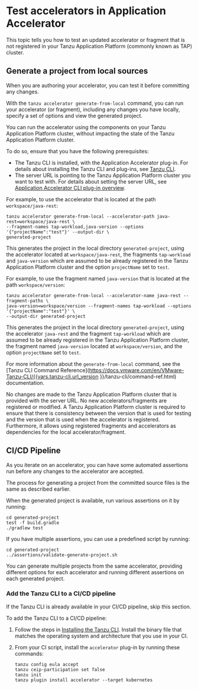 # Test accelerators in Application Accelerator

This topic tells you how to test an updated accelerator or fragment that is not registered in your
Tanzu Application Platform (commonly known as TAP) cluster.

## <a id="accel-rapid-iteration"></a> Generate a project from local sources

When you are authoring your accelerator, you can test it before committing any changes.

With the `tanzu accelerator generate-from-local` command, you can run your accelerator (or
fragment), including any changes you have locally, specify a set of options and view the
generated project.

You can run the accelerator using the components on your Tanzu Application Platform cluster,
without impacting the state of the Tanzu Application Platform cluster.

To do so, ensure that you have the following prerequisites:

- The Tanzu CLI is installed, with the Application Accelerator plug-in. For details about installing
  the Tanzu CLI and plug-ins, see [Tanzu CLI](../../cli-plugins/tanzu-cli.hbs.md).
- The server URL is pointing to the Tanzu Application Platform cluster you want to test with. For
  details about setting the server URL, see
  [Application Accelerator CLI plug-in overview](../../cli-plugins/accelerator/overview.hbs.md).

For example, to use the accelerator that is located at the path `workspace/java-rest`:

```console
tanzu accelerator generate-from-local --accelerator-path java-rest=workspace/java-rest \
--fragment-names tap-workload,java-version --options '{"projectName":"test"}' --output-dir \
generated-project
```

This generates the project in the local directory `generated-project`, using the accelerator located
at `workspace/java-rest`, the fragments `tap-workload` and `java-version` which are assumed to be
already registered in the Tanzu Application Platform cluster and the option `projectName` set to
`test`.

For example, to use the fragment named `java-version` that is located at the path `workspace/version`:

```console
tanzu accelerator generate-from-local --accelerator-name java-rest --fragment-paths \
java-version=workspace/version --fragment-names tap-workload --options '{"projectName":"test"}' \
--output-dir generated-project
```

This generates the project in the local directory `generated-project`,
using the accelerator `java-rest` and the fragment `tap-workload` which are assumed to be
already registered in the Tanzu Application Platform cluster, the fragment named `java-version`
located at `workspace/version`, and the option `projectName` set to `test`.

For more information about the `generate-from-local` command, see the
[Tanzu CLI Command Reference](https://docs.vmware.com/en/VMware-Tanzu-CLI/{{vars.tanzu-cli.url_version }}/tanzu-cli/command-ref.html)
documentation.

No changes are made to the Tanzu Application Platform cluster that is provided with the server URL.
No new accelerators/fragments are registered or modified. A Tanzu Application Platform cluster is
required to ensure that there is consistency between the version that is used for testing and the
version that is used when the accelerator is registered. Furthermore, it allows using registered
fragments and accelerators as dependencies for the local accelerator/fragment.

## <a id="creating-accel-ci-cd-pl"></a> CI/CD Pipeline

As you iterate on an accelerator, you can have some automated assertions run before any changes to
the accelerator are accepted.

The process for generating a project from the committed source files is the same as described earlier.

When the generated project is available, run various assertions on it by running:

```console
cd generated-project
test -f build.gradle
./gradlew test
```

If you have multiple assertions, you can use a predefined script by running:

```console
cd generated-project
../assertions/validate-generate-project.sh
```

You can generate multiple projects from the same accelerator, providing different options for each
accelerator and running different assertions on each generated project.

### <a id="tanzu-cli-in-ci-cd"></a> Add the Tanzu CLI to a CI/CD pipeline

If the Tanzu CLI is already available in your CI/CD pipeline, skip this section.

To add the Tanzu CLI to a CI/CD pipeline:

1. Follow the steps in
   [Installing the Tanzu CLI](https://github.com/vmware-tanzu/tanzu-cli/blob/main/docs/quickstart/install.md).
   Install the binary file that matches the operating system and architecture that you use in your CI.

1. From your CI script, install the `accelerator` plug-in by running these commands:

   ```console
   tanzu config eula accept
   tanzu ceip-participation set false
   tanzu init
   tanzu plugin install accelerator --target kubernetes
   ```
